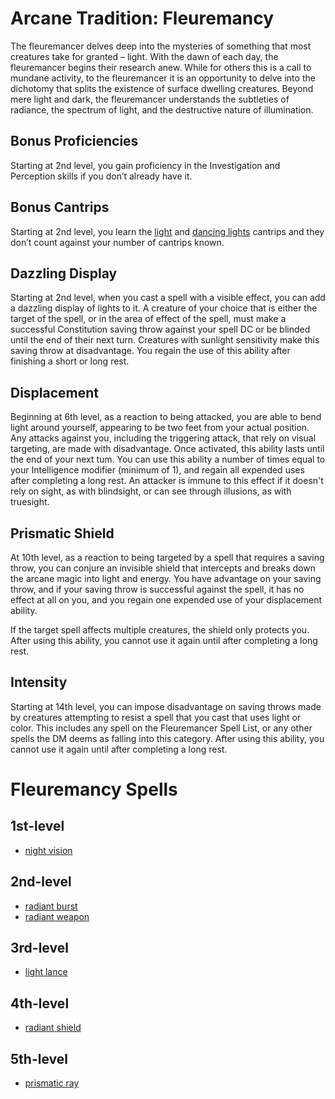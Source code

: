 # Arcane Tradition: Fleuremancy
The fleuremancer delves deep into the mysteries of something that most creatures take for granted – light. With the dawn of each day, the fleuremancer begins their research anew. While for others this is a call to mundane activity, to the fleuremancer it is an opportunity to delve into the dichotomy that splits the existence of surface dwelling creatures. Beyond mere light and dark, the fleuremancer understands the subtleties of radiance, the spectrum of light, and the destructive nature of illumination.

## Bonus Proficiencies
Starting at 2nd level, you gain proficiency in the Investigation and Perception skills if you don’t already have it.

## Bonus Cantrips
Starting at 2nd level, you learn the [light]() and [dancing lights]() cantrips and they don’t count against your number of cantrips known.

## Dazzling Display
Starting at 2nd level, when you cast a spell with a visible effect, you can add a dazzling display of lights to it. A creature of your choice that is either the target of the spell, or in the area of effect of the spell, must make a successful Constitution saving throw against your spell DC or be blinded until the end of their next turn. Creatures with sunlight sensitivity make this saving throw at disadvantage. You regain the use of this ability after finishing a short or long rest.

## Displacement
Beginning at 6th level, as a reaction to being attacked, you are able to bend light around yourself, appearing to be two feet from your actual position. Any attacks against you, including the triggering attack, that rely on visual targeting, are made with disadvantage. Once activated, this ability lasts until the end of your next tum. You can use this ability a number of times equal to your Intelligence modifier (minimum of 1), and regain all expended uses after completing a long rest. An attacker is immune to this effect if it doesn't rely on sight, as with blindsight, or can see through illusions, as with truesight.

## Prismatic Shield
At 10th level, as a reaction to being targeted by a spell that requires a saving throw, you can conjure an invisible shield that intercepts and breaks down the arcane magic into light and energy. You have advantage on your saving throw, and if your saving throw is successful against the spell, it has no effect at all on you, and you regain one expended use of your displacement ability.

If the target spell affects multiple creatures, the shield only protects you. After using this ability, you cannot use it again until after completing a long rest.

## Intensity
Starting at 14th level, you can impose disadvantage on saving throws made by creatures attempting to resist a spell that you cast that uses light or color. This includes any spell on the Fleuremancer Spell List, or any other spells the DM deems as falling into this category. After using this ability, you cannot use it again until after completing a long rest.

# Fleuremancy Spells

## 1st-level
* [night vision](/Magic/Spells/night-vision.md)

## 2nd-level
* [radiant burst](/Magic/Spells/radiant-burst.md)
* [radiant weapon](/Magic/Spells/radiant-weapon.md)

## 3rd-level
* [light lance](/Magic/Spells/light-lance.md)

## 4th-level
* [radiant shield](/Magic/Spells/radiant-shield.md)

## 5th-level
* [prismatic ray](/Magic/Spells/prismatic-ray.md)


